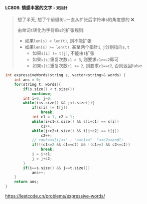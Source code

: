 #### LC809. 情感丰富的文字 - `双指针`
> 想了半天, 想了个前缀树..一直从扩张后字符串s的角度想的 ❌
> 
> 由单词`t`转化为字符串`s`的扩张规则:
> - 如果`len(s) < len(t)`, 则不能扩张
> - 如果`len(s) >= len(t)`, 甚至两个指针`i`, `j`分别指向`s`, `t`
>   - 如果`s[i] != t[j]`, 不能由`t`扩张
>   - 如果`s[i]`重复次数`c1 > 3`, 则要求`c1>=c2`即可
>   - 如果`s[i]`重复次数`c1 <= 2`, 则要求`c1==c2`, 否则返回false

```CPP
int expressiveWords(string s, vector<string>& words) {
    int ans = 0;
    for(string t: words){
        if(s.size() < t.size())
            continue;
        int i=0, j=0;
        while(i<s.size() && j<t.size()){
            if(s[i] != t[j])
                break;
            int c1 = 1, c2 = 1;
            while(i+c1<s.size() && s[i+c1] == s[i])
                c1++;
            while(j+c2<t.size() && t[j+c2] == t[j])
                c2++;
            // cout<<s[i]<<" : "<<c1<<"  "<<c2<<endl;
            if(!(c1<=2 && c1==c2) && !(c1>=3 && c2<=c1))
                break;
            i = i+c1;
            j = j+c2;
        }
        if(i==s.size() && j==t.size())
            ans++;
    }
    return ans;
}
```
https://leetcode.cn/problems/expressive-words/